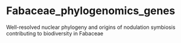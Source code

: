 # Fabaceae_phylogenomics_genes
 Well-resolved nuclear phylogeny and origins of nodulation symbiosis contributing to biodiversity in Fabaceae

